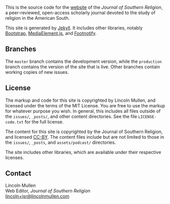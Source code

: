 This is the source code for the [website][] of the *Journal of Southern
Religion*, a peer-reviewed, open-access scholarly journal devoted to the
study of religion in the American South.

This site is generated by [Jekyll][]. It includes other libraries,
notably [Bootstrap][], [MediaElement.js][], and [Footnotify][].

## Branches

The `master` branch contains the development version, while the
`production` branch contains the version of the site that is live. Other
branches contain working copies of new issues.

## License

The markup and code for this site is copyrighted by Lincoln Mullen, and
licensed under the terms of the MIT License. You are free to use the
markup for whatever purpose you wish. In general, this includes all
files outside of the `issues/`, `_posts/`, and other content
directories. See the file `LICENSE-code.txt` for the full license.

The content for this site is copyrighted by the Journal of Southern
Religion, and licensed [CC-BY][]. The content files include but are not
limited to those in the `issues/`, `_posts`, and `assets/podcast/`
directories.

The site includes other libraries, which are available under their
respective licenses.

## Contact

Lincoln Mullen\
Web Editor, *Journal of Southern Religion*\
[lincoln+jsr@lincolnmullen.com][]

  [website]: http://jsr.fsu.edu
  [Jekyll]: http://jekyllrb.com
  [Bootstrap]: http://twitter.github.com/bootstrap/
  [MediaElement.js]: http://mediaelementjs.com/
  [Footnotify]: http://openideas.ideon.co/2011/footnotify-0-6-5-released
  [CC-BY]: http://creativecommons.org/licenses/by/3.0/deed.en_US
  [lincoln+jsr@lincolnmullen.com]: mailto:lincoln+jsr@lincolnmullen.com
